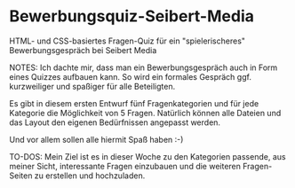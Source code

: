 # Bewerbungsquiz-Seibert-Media
HTML- und CSS-basiertes Fragen-Quiz für ein "spielerischeres" Bewerbungsgespräch bei Seibert Media 



NOTES: 
Ich dachte mir, dass man ein Bewerbungsgespräch auch in Form eines Quizzes aufbauen kann.
So wird ein formales Gespräch ggf. kurzweiliger und spaßiger für alle Beteiligten. 

Es gibt in diesem ersten Entwurf fünf Fragenkategorien und für jede Kategorie die Möglichkeit von 5 Fragen.
Natürlich können alle Dateien und das Layout den eigenen Bedürfnissen angepasst werden. 

Und vor allem sollen alle hiermit Spaß haben :-)



TO-DOS:
Mein Ziel ist es in dieser Woche zu den Kategorien passende, aus meiner Sicht, interessante Fragen einzubauen und die weiteren Fragen-Seiten
zu erstellen und hochzuladen. 
